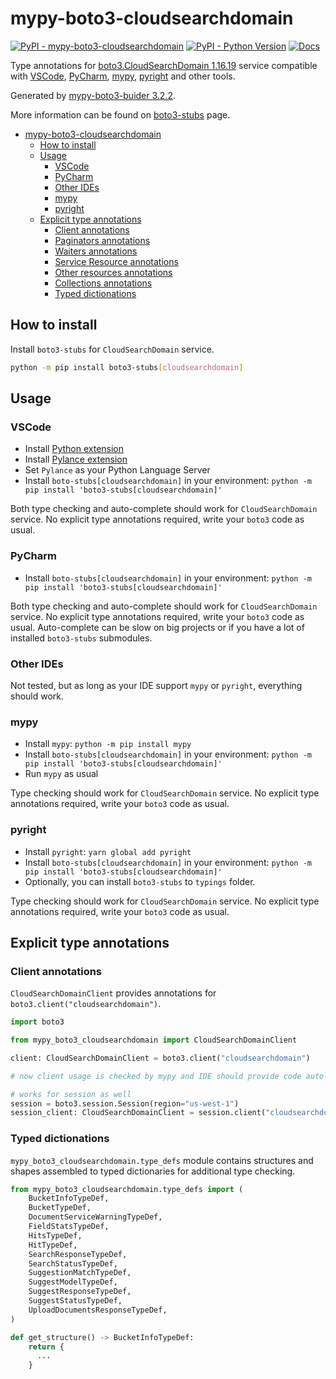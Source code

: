 # mypy-boto3-cloudsearchdomain

[![PyPI - mypy-boto3-cloudsearchdomain](https://img.shields.io/pypi/v/mypy-boto3-cloudsearchdomain.svg?color=blue)](https://pypi.org/project/mypy-boto3-cloudsearchdomain)
[![PyPI - Python Version](https://img.shields.io/pypi/pyversions/mypy-boto3-cloudsearchdomain.svg?color=blue)](https://pypi.org/project/mypy-boto3-cloudsearchdomain)
[![Docs](https://img.shields.io/readthedocs/mypy-boto3-builder.svg?color=blue)](https://mypy-boto3-builder.readthedocs.io/)

Type annotations for
[boto3.CloudSearchDomain 1.16.19](https://boto3.amazonaws.com/v1/documentation/api/1.16.19/reference/services/cloudsearchdomain.html#CloudSearchDomain) service
compatible with
[VSCode](https://code.visualstudio.com/),
[PyCharm](https://www.jetbrains.com/pycharm/),
[mypy](https://github.com/python/mypy),
[pyright](https://github.com/microsoft/pyright)
and other tools.

Generated by [mypy-boto3-buider 3.2.2](https://github.com/vemel/mypy_boto3_builder).

More information can be found on [boto3-stubs](https://pypi.org/project/boto3-stubs/) page.

- [mypy-boto3-cloudsearchdomain](#mypy-boto3-cloudsearchdomain)
  - [How to install](#how-to-install)
  - [Usage](#usage)
    - [VSCode](#vscode)
    - [PyCharm](#pycharm)
    - [Other IDEs](#other-ides)
    - [mypy](#mypy)
    - [pyright](#pyright)
  - [Explicit type annotations](#explicit-type-annotations)
    - [Client annotations](#client-annotations)
    - [Paginators annotations](#paginators-annotations)
    - [Waiters annotations](#waiters-annotations)
    - [Service Resource annotations](#service-resource-annotations)
    - [Other resources annotations](#other-resources-annotations)
    - [Collections annotations](#collections-annotations)
    - [Typed dictionations](#typed-dictionations)

## How to install

Install `boto3-stubs` for `CloudSearchDomain` service.

```bash
python -m pip install boto3-stubs[cloudsearchdomain]
```

## Usage

### VSCode

- Install [Python extension](https://marketplace.visualstudio.com/items?itemName=ms-python.python)
- Install [Pylance extension](https://marketplace.visualstudio.com/items?itemName=ms-python.vscode-pylance)
- Set `Pylance` as your Python Language Server
- Install `boto-stubs[cloudsearchdomain]` in your environment: `python -m pip install 'boto3-stubs[cloudsearchdomain]'`

Both type checking and auto-complete should work for `CloudSearchDomain` service.
No explicit type annotations required, write your `boto3` code as usual.

### PyCharm

- Install `boto-stubs[cloudsearchdomain]` in your environment: `python -m pip install 'boto3-stubs[cloudsearchdomain]'`

Both type checking and auto-complete should work for `CloudSearchDomain` service.
No explicit type annotations required, write your `boto3` code as usual.
Auto-complete can be slow on big projects or if you have a lot of installed `boto3-stubs` submodules.

### Other IDEs

Not tested, but as long as your IDE support `mypy` or `pyright`, everything should work.

### mypy

- Install `mypy`: `python -m pip install mypy`
- Install `boto-stubs[cloudsearchdomain]` in your environment: `python -m pip install 'boto3-stubs[cloudsearchdomain]'`
- Run `mypy` as usual

Type checking should work for `CloudSearchDomain` service.
No explicit type annotations required, write your `boto3` code as usual.

### pyright

- Install `pyright`: `yarn global add pyright`
- Install `boto-stubs[cloudsearchdomain]` in your environment: `python -m pip install 'boto3-stubs[cloudsearchdomain]'`
- Optionally, you can install `boto3-stubs` to `typings` folder.

Type checking should work for `CloudSearchDomain` service.
No explicit type annotations required, write your `boto3` code as usual.

## Explicit type annotations

### Client annotations

`CloudSearchDomainClient` provides annotations for `boto3.client("cloudsearchdomain")`.

```python
import boto3

from mypy_boto3_cloudsearchdomain import CloudSearchDomainClient

client: CloudSearchDomainClient = boto3.client("cloudsearchdomain")

# now client usage is checked by mypy and IDE should provide code auto-complete

# works for session as well
session = boto3.session.Session(region="us-west-1")
session_client: CloudSearchDomainClient = session.client("cloudsearchdomain")
```








### Typed dictionations

`mypy_boto3_cloudsearchdomain.type_defs` module contains structures and shapes assembled
to typed dictionaries for additional type checking.

```python
from mypy_boto3_cloudsearchdomain.type_defs import (
    BucketInfoTypeDef,
    BucketTypeDef,
    DocumentServiceWarningTypeDef,
    FieldStatsTypeDef,
    HitsTypeDef,
    HitTypeDef,
    SearchResponseTypeDef,
    SearchStatusTypeDef,
    SuggestionMatchTypeDef,
    SuggestModelTypeDef,
    SuggestResponseTypeDef,
    SuggestStatusTypeDef,
    UploadDocumentsResponseTypeDef,
)

def get_structure() -> BucketInfoTypeDef:
    return {
      ...
    }
```
